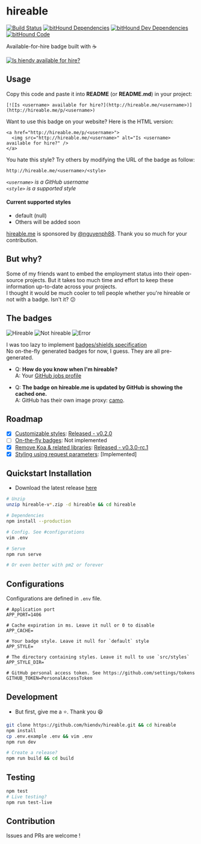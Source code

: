 # hireable
[![Build Status](https://travis-ci.org/hiendv/hireable.svg?branch=master)](https://travis-ci.org/hiendv/hireable) [![bitHound Dependencies](https://www.bithound.io/github/hiendv/hireable/badges/dependencies.svg)](https://www.bithound.io/github/hiendv/hireable/master/dependencies/npm) [![bitHound Dev Dependencies](https://www.bithound.io/github/hiendv/hireable/badges/devDependencies.svg)](https://www.bithound.io/github/hiendv/hireable/master/dependencies/npm) [![bitHound Code](https://www.bithound.io/github/hiendv/hireable/badges/code.svg)](https://www.bithound.io/github/hiendv/hireable)

Available-for-hire badge built with :coffee:  

[![Is hiendv available for hire?](http://hireable.me/hiendv)](http://hireable.me/p/hiendv)

## Usage

Copy this code and paste it into **README** (or **README.md**) in your project:

```
[![Is <username> available for hire?](http://hireable.me/<username>)](http://hireable.me/p/<username>)
```

Want to use this badge on your website? Here is the HTML version:

```
<a href="http://hireable.me/p/<username>">
  <img src="http://hireable.me/<username>" alt="Is <username> available for hire?" />
</a>
```

You hate this style? Try others by modifying the URL of the badge as follow:
```
http://hireable.me/<username>/<style>
```
*`<username>` is a GitHub username*  
*`<style>` is a supported style*

#### Current supported styles
- default (null)
- Others will be added soon

[hireable.me](http://hireable.me) is sponsored by [@nguyenph88](https://github.com/nguyenph88). Thank you so much for your contribution.

## But why?
Some of my friends want to embed the employment status into their open-source projects.
But it takes too much time and effort to keep these information up-to-date across your projects.  
I thought it would be much cooler to tell people whether you're hireable or not with a badge. Isn't it? :confused:

## The badges
![Hireable](https://cdn.rawgit.com/hiendv/hireable/master/src/styles/default/yes.svg)
![Not hireable](https://cdn.rawgit.com/hiendv/hireable/master/src/styles/default/no.svg)
![Error](https://cdn.rawgit.com/hiendv/hireable/master/src/styles/default/error.svg)

I was too lazy to implement [badges/shields specification](https://github.com/badges/shields/blob/master/spec/SPECIFICATION.md)  
No on-the-fly generated badges for now, I guess. They are all pre-generated. 

- Q: **How do you know when I'm hireable?**  
A: Your [GitHub jobs profile](https://github.com/settings/profile#user_profile_hireable)

- Q: **The badge on hireable.me is updated by GitHub is showing the cached one.**  
A: GitHub has their own image proxy: [camo](https://help.github.com/articles/why-do-my-images-have-strange-urls/).

## Roadmap
- [x] [Customizable styles](https://github.com/hiendv/hireable/issues/7): [Released - v0.2.0](./CHANGELOG.md#v020---2016-09-03)
- [ ] [On-the-fly badges](https://github.com/hiendv/hireable/pull/3#issuecomment-242659951): Not implemented
- [x] [Remove Koa & related libraries](https://github.com/hiendv/hireable/issues/11): [Released - v0.3.0-rc.1](./CHANGELOG.md#v030-rc1---2016-09-08)
- [x] [Styling using request parameters](https://github.com/hiendv/hireable/issues/9): [Implemented]

## Quickstart Installation
- Download the latest release [here](https://github.com/hiendv/hireable/releases)
```bash
# Unzip
unzip hireable-v*.zip -d hireable && cd hireable

# Dependencies
npm install --production

# Config. See #configurations
vim .env

# Serve
npm run serve

# Or even better with pm2 or forever
```

## Configurations
Configurations are defined in `.env` file.
```
# Application port
APP_PORT=1406

# Cache expiration in ms. Leave it null or 0 to disable
APP_CACHE=

# Your badge style. Leave it null for `default` style
APP_STYLE=

# The directory containing styles. Leave it null to use `src/styles`
APP_STYLE_DIR=

# GitHub personal access token. See https://github.com/settings/tokens
GITHUB_TOKEN=PersonalAccessToken
```

## Development
- But first, give me a :star:. Thank you :laughing:
```bash
git clone https://github.com/hiendv/hireable.git && cd hireable
npm install
cp .env.example .env && vim .env
npm run dev

# Create a release?
npm run build && cd build
```

## Testing
```bash
npm test
# Live testing?
npm run test-live
```

## Contribution
Issues and PRs are welcome !
